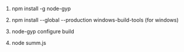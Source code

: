 1. npm install -g node-gyp

2. npm install --global --production windows-build-tools  (for windows)

3. node-gyp configure build

4. node summ.js